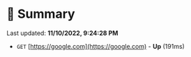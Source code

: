 # 📖 Summary
Last updated: **11/10/2022, 9:24:28 PM**

- `GET` [https://google.com](https://google.com) - **Up** (191ms)
